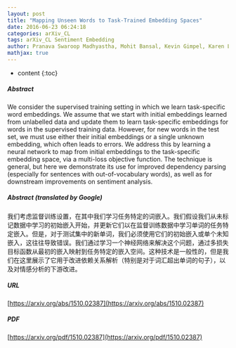 ```yaml
---
layout: post
title: "Mapping Unseen Words to Task-Trained Embedding Spaces"
date: 2016-06-23 06:24:18
categories: arXiv_CL
tags: arXiv_CL Sentiment Embedding
author: Pranava Swaroop Madhyastha, Mohit Bansal, Kevin Gimpel, Karen Livescu
mathjax: true
---
```


* content
{:toc}

##### Abstract
We consider the supervised training setting in which we learn task-specific word embeddings. We assume that we start with initial embeddings learned from unlabelled data and update them to learn task-specific embeddings for words in the supervised training data. However, for new words in the test set, we must use either their initial embeddings or a single unknown embedding, which often leads to errors. We address this by learning a neural network to map from initial embeddings to the task-specific embedding space, via a multi-loss objective function. The technique is general, but here we demonstrate its use for improved dependency parsing (especially for sentences with out-of-vocabulary words), as well as for downstream improvements on sentiment analysis.

##### Abstract (translated by Google)
我们考虑监督训练设置，在其中我们学习任务特定的词嵌入。我们假设我们从未标记数据中学习的初始嵌入开始，并更新它们以在监督训练数据中学习单词的任务特定嵌入。但是，对于测试集中的新单词，我们必须使用它们的初始嵌入或单个未知嵌入，这往往导致错误。我们通过学习一个神经网络来解决这个问题，通过多损失目标函数从最初的嵌入映射到任务特定的嵌入空间。这种技术是一般性的，但是我们在这里展示了它用于改进依赖关系解析（特别是对于词汇超出单词的句子），以及对情感分析的下游改进。

##### URL
[https://arxiv.org/abs/1510.02387](https://arxiv.org/abs/1510.02387)

##### PDF
[https://arxiv.org/pdf/1510.02387](https://arxiv.org/pdf/1510.02387)

